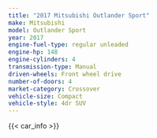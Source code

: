 ```yaml
---
title: "2017 Mitsubishi Outlander Sport"
make: Mitsubishi
model: Outlander Sport
year: 2017
engine-fuel-type: regular unleaded
engine-hp: 148
engine-cylinders: 4
transmission-type: Manual
driven-wheels: Front wheel drive
number-of-doors: 4
market-category: Crossover
vehicle-size: Compact
vehicle-style: 4dr SUV
---
```


{{< car_info >}}
